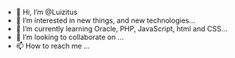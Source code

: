 - 👋 Hi, I’m @Luizitus
- 👀 I’m interested in new things, and new technologies...
- 🌱 I’m currently learning Oracle, PHP, JavaScript, html and CSS...
- 💞️ I’m looking to collaborate on ...
- 📫 How to reach me ...

<!---
Luizitus/Luizitus is a ✨ special ✨ repository because its `README.md` (this file) appears on your GitHub profile.
You can click the Preview link to take a look at your changes.
--->
